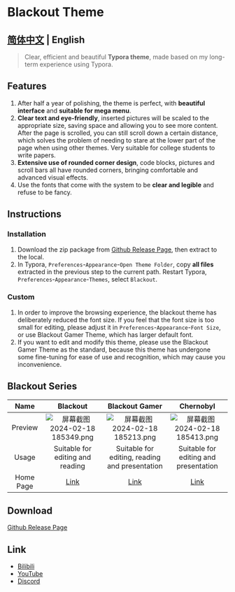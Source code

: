 # Blackout Theme

## [简体中文](README_zh.md) | English

> Clear, efficient and beautiful **Typora theme**, made based on my long-term experience using Typora.

## Features

1. After half a year of polishing, the theme is perfect, with **beautiful interface** and **suitable for mega menu**.
2. **Clear text and eye-friendly**, inserted pictures will be scaled to the appropriate size, saving space and allowing you to see more content. After the page is scrolled, you can still scroll down a certain distance, which solves the problem of needing to stare at the lower part of the page when using other themes. Very suitable for college students to write papers.
3. **Extensive use of rounded corner design**, code blocks, pictures and scroll bars all have rounded corners, bringing comfortable and advanced visual effects.
4. Use the fonts that come with the system to be **clear and legible** and refuse to be fancy.

## Instructions

### Installation

1. Download the zip package from [Github Release Page](https://github.com/obscurefreeman/typora_theme_blackout/releases), then extract to the local.
2. In Typora, `Preferences`-`Appearance`-`Open Theme Folder`, copy **all files** extracted in the previous step to the current path. Restart Typora, `Preferences`-`Appearance`-`Themes`, select `Blackout`.

### Custom

1. In order to improve the browsing experience, the blackout theme has deliberately reduced the font size. If you feel that the font size is too small for editing, please adjust it in `Preferences`-`Appearance`-`Font Size`, or use Blackout Gamer Theme, which has larger default font.
2. If you want to edit and modify this theme, please use the Blackout Gamer Theme as the standard, because this theme has undergone some fine-tuning for ease of use and recognition, which may cause you inconvenience.

## Blackout Series

|   Name    |                            Blackout                             |                         Blackout Gamer                          |                          Chernobyl                           |
| :-------: | :----------------------------------------------------------: | :----------------------------------------------------------: | :----------------------------------------------------------: |
|  Preview  | ![屏幕截图 2024-02-18 185349.png](https://github.com/obscurefreeman/typora_theme_blackout/assets/119153032/1965cfd5-2d4b-4422-86d1-11c225c399ee) | ![屏幕截图 2024-02-18 185213.png](https://github.com/obscurefreeman/typora_theme_blackout/assets/119153032/4e33cc82-2789-4df3-a388-e7d1599955ff) | ![屏幕截图 2024-02-18 185413.png](https://github.com/obscurefreeman/typora_theme_blackout/assets/119153032/4f0f41e3-2efe-4fa2-934c-1d714e2acc41) |
|   Usage   |               Suitable for editing and reading               |        Suitable for editing, reading and presentation        |            Suitable for editing and presentation             |
| Home Page | [Link](https://obscurefreeman.github.io/typora_theme_blackout/en/) | [Link](https://obscurefreeman.github.io/typora_theme_blackout/en/blackoutgamer) | [Link](https://obscurefreeman.github.io/typora_theme_blackout/en/chernobyl) |

## Download

[Github Release Page](https://github.com/obscurefreeman/typora_theme_blackout/releases)

## Link

- [Bilibili](https://space.bilibili.com/523837807)
- [YouTube](https://www.youtube.com/channel/UCw_S5zgJ6ikGSXtFeAvVK8Q)
- [Discord](https://discord.gg/zbX7nQa8xF)